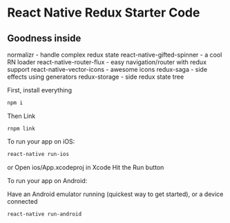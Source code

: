 # React Native Redux Starter Code

## Goodness inside

normalizr - handle complex redux state
react-native-gifted-spinner - a cool RN loader
react-native-router-flux - easy navigation/router with redux support
react-native-vector-icons - awesome icons
redux-saga - side effects using generators
redux-storage - side redux state tree

First, install everything
```bash
npm i
```

Then Link
```
rnpm link
```

To run your app on iOS:
```bash
react-native run-ios
```

or Open ios/App.xcodeproj in Xcode
Hit the Run button

To run your app on Android:

Have an Android emulator running (quickest way to get started), or a device connected
```bash
react-native run-android
```
